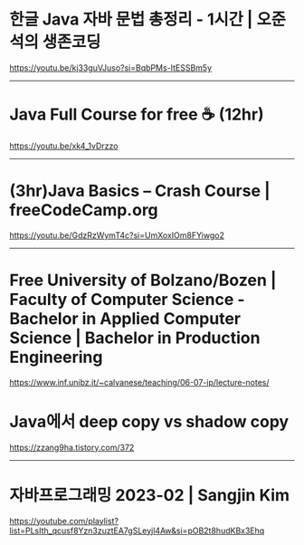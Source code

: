 # 한글 Java 자바 문법 총정리 - 1시간 | 오준석의 생존코딩

https://youtu.be/kj33guVJuso?si=BqbPMs-ItESSBm5y

<hr>

# Java Full Course for free ☕ (12hr)

https://youtu.be/xk4_1vDrzzo

<hr>

# (3hr)Java Basics – Crash Course | freeCodeCamp.org
https://youtu.be/GdzRzWymT4c?si=UmXoxIOm8FYiwgo2



<hr>

# Free University of Bolzano/Bozen | Faculty of Computer Science - Bachelor in Applied Computer Science | Bachelor in Production Engineering

https://www.inf.unibz.it/~calvanese/teaching/06-07-ip/lecture-notes/


# Java에서 deep copy vs shadow copy
https://zzang9ha.tistory.com/372


<hr>

# 자바프로그래밍 2023-02 | Sangjin Kim

https://youtube.com/playlist?list=PLsIth_qcusf8Yzn3zuztEA7gSLeyjl4Aw&si=pOB2t8hudKBx3Ehq
